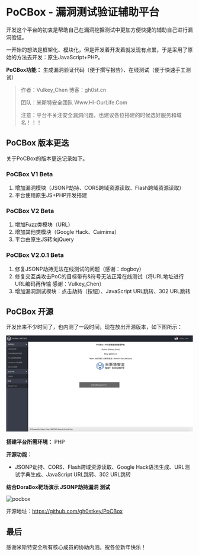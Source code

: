# PoCBox - 漏洞测试验证辅助平台

开发这个平台的初衷是帮助自己在漏洞挖掘测试中更加方便快捷的辅助自己进行漏洞验证。

一开始的想法是框架化、模块化，但是开发着开发着就发现有点累，于是采用了原始的方法去开发：原生JavaScript+PHP。

**PoCBox功能：** 生成漏洞验证代码（便于撰写报告）、在线测试（便于快速手工测试）

> 作者：Vulkey_Chen 博客：gh0st.cn
>
> 团队：米斯特安全团队 Www.Hi-OurLife.Com
>
> 注意：平台不关注安全漏洞问题，也建议各位搭建的时候选好服务和域名！！！

## PoCBox 版本更迭

关于PoCBox的版本更迭记录如下。

### PoCBox V1 Beta

1. 增加漏洞模块（JSONP劫持、CORS跨域资源读取、Flash跨域资源读取）
2. 平台使用原生JS+PHP开发搭建

### PoCBox V2 Beta

1. 增加Fuzz类模块（URL）
2. 增加其他类模块（Google Hack、Caimima）
3. 平台由原生JS转向jQuery

### PoCBox V2.0.1 Beta

1. 修复JSONP劫持无法在线测试的问题（感谢：dogboy）
2. 修复交互类攻击PoC的目标带有&符号无法正常在线测试（将URL地址进行URL编码再传输 感谢：Vulkey_Chen）
3. 增加漏洞测试模块：点击劫持（按钮）、JavaScript URL跳转、302 URL跳转

## PoCBox 开源

开发出来不少时间了，也内测了一段时间，现在放出开源版本，如下图所示：

![pocbox](./images/pocbox_opensource.png)

**搭建平台所需环境：** PHP

**开源功能：**

- JSONP劫持、CORS、Flash跨域资源读取、Google Hack语法生成、URL测试字典生成、JavaScript URL跳转、302 URL跳转

**结合DoraBox靶场演示 JSONP劫持漏洞 测试**

![pocbox](./images/pocbox.gif)

开源地址：https://github.com/gh0stkey/PoCBox

## 最后

感谢米斯特安全所有核心成员的协助内测。祝各位新年快乐！